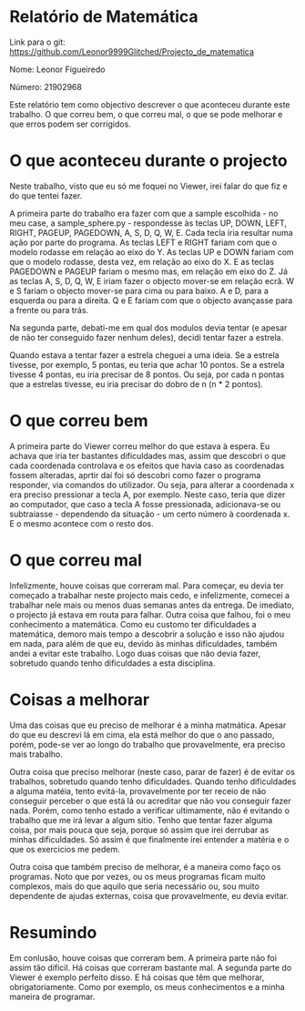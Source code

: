 # Relatório de Matemática

Link para o git: https://github.com/Leonor9999Glitched/Projecto_de_matematica

Nome: Leonor Figueiredo

Número: 21902968

Este relatório tem como objectivo descrever o que aconteceu durante este trabalho. O que correu bem, o que correu mal, o que se pode melhorar e que erros podem ser corrigidos.

# O que aconteceu durante o projecto

Neste trabalho, visto que eu só me foquei no Viewer, irei falar do que fiz e do que tentei fazer.

A primeira parte do trabalho era fazer com que a sample escolhida - no meu case, a sample_sphere.py - respondesse às teclas UP, DOWN, LEFT, RIGHT, PAGEUP, PAGEDOWN, A, S, D, Q, W, E. Cada tecla iria resultar numa ação por parte do programa. As teclas LEFT e RIGHT fariam com que o modelo rodasse em relação ao eixo do Y. As teclas UP e DOWN fariam com que o modelo rodasse, desta vez, em relação ao eixo do X. E as teclas PAGEDOWN e PAGEUP fariam o mesmo mas, em relação em eixo do Z. Já as teclas A, S, D, Q, W, E iriam fazer o objecto mover-se em relação ecrâ. W e S fariam o objecto mover-se para cima ou para baixo. A e D, para a esquerda ou para a direita. Q e E fariam com que o objecto avançasse para a frente ou para trás.

Na segunda parte, debati-me em qual dos modulos devia tentar (e apesar de não ter conseguido fazer nenhum deles), decidi tentar fazer a estrela.

Quando estava a tentar fazer a estrela cheguei a uma ideia. Se a estrela tivesse, por exemplo, 5 pontas, eu teria que achar 10 pontos. Se a estrela tivesse 4 pontas, eu iria precisar de 8 pontos. Ou seja, por cada n pontas que a estrelas tivesse, eu iria precisar do dobro de n (n * 2 pontos).

# O que correu bem

A primeira parte do Viewer correu melhor do que estava à espera. Eu achava que iria ter bastantes dificuldades mas, assim que descobri o que cada coordenada controlava e os efeitos que havia caso as coordenadas fossem alteradas, aprtir daí foi só descobri como fazer o programa responder, via comandos do utilizador. Ou seja, para alterar a coordenada x era preciso pressionar a tecla A, por exemplo. Neste caso, teria que dizer ao computador, que caso a tecla A fosse pressionada, adicionava-se ou subtraiasse - dependendo da situação - um certo número à coordenada x. E o mesmo acontece com o resto dos.

# O que correu mal

Infelizmente, houve coisas que correram mal. Para começar, eu devia ter começado a trabalhar neste projecto mais cedo, e infelizmente, comecei a trabalhar nele mais ou menos duas semanas antes da entrega. De imediato, o projecto já estava em routa para falhar. Outra coisa que falhou, foi o meu conhecimento a matemática. Como eu customo ter dificuldades a matemática, demoro mais tempo a descobrir a solução e isso não ajudou em nada, para além de que eu, devido às minhas dificuldades, também andei a evitar este trabalho. Logo duas coisas que não devia fazer, sobretudo quando tenho dificuldades a esta disciplina.

# Coisas a melhorar

Uma das coisas que eu preciso de melhorar é a minha matmática. Apesar do que eu descrevi lá em cima, ela está melhor do que o ano passado, porém, pode-se ver ao longo do trabalho que provavelmente, era preciso mais trabalho.

Outra coisa que preciso melhorar (neste caso, parar de fazer) é de evitar os trabalhos, sobretudo quando tenho dificuldades. Quando tenho dificuldades a alguma matéia, tento evitá-la, provavelmente por ter receio de não conseguir perceber o que está lá ou acreditar que não vou conseguir fazer nada. Porém, como tenho estado a verificar ultimamente, não é evitando o trabalho que me irá levar a algum sitio. Tenho que tentar fazer alguma coisa, por mais pouca que seja, porque só assim que irei derrubar as minhas dificuldades. Só assim é que finalmente irei entender a matéria e o que os exercicios me pedem.

Outra coisa que também preciso de melhorar, é a maneira como faço os programas. Noto que por vezes, ou os meus programas ficam muito complexos, mais do que aquilo que seria necessário ou, sou muito dependente de ajudas externas, coisa que provavelmente, eu devia evitar.

# Resumindo

Em conlusão, houve coisas que correram bem. A primeira parte não foi assim tão dificil. Há coisas que correram bastante mal. A segunda parte do Viewer é exemplo perfeito disso. E há coisas que têm que melhorar, obrigatoriamente. Como por exemplo, os meus conhecimentos e a minha maneira de programar.
